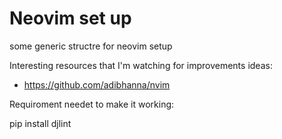 # Neovim set up

some generic structre for neovim setup

Interesting resources that I'm watching for improvements ideas:

- https://github.com/adibhanna/nvim

Requiroment needet to make it working:

pip install djlint
